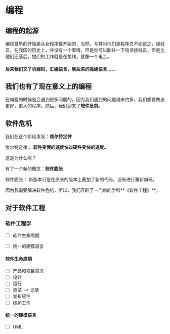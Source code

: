# 编程

## 编程的起源

编程最早的开始是从女程序猿开始的，当然，与其叫他们是程序员不如说之，接线员，在我国的历史上，并没有一个事情，但是你可以脑补一下电话接线员，但是比他们还落后，她们的工作就是在接线，就像一个电工。

#### 后来我们又了机器码，汇编语言，到后来的高级语言……

## 我们也有了现在意义上的编程

在编程的时候是会遇到很多问题的，因为我们遇到的问题越来约多，我们想要做出更好，更大的程序。然后，我们迎来了**软件危机**。

## 软件危机

我们在这个阶段发现：**维尔特定律**

维尔特定律： **软件变慢的速度快过硬件变快的速度。**

这是为什么呢？

有了一个新的概念：**软件膨胀**

软件膨胀： 新版本只是在原来的版本上叠加了新的代码，没有进行重新编码。

因为我需要解决软件危机，所以，我们开辟了一门新的学科**《软件工程》**。

## 对于软件工程

### 软件工程学
* [ ] 软件生命周期
* [ ] 统一的建模语言


#### 软件生命周期

* [ ] 产品和项目需求
* [ ] 设计
* [ ] 运行
* [ ] 测试 --> 记录
* [ ] 发布软件
* [ ] 维护工作

#### 统一的建模语言

* [ ] UML 